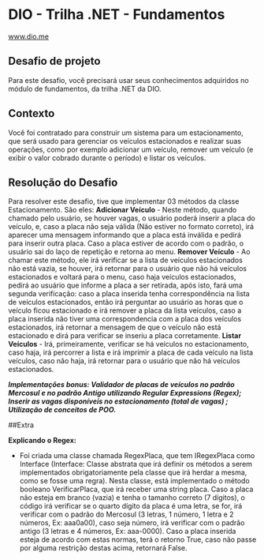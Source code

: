 # DIO - Trilha .NET - Fundamentos
www.dio.me

## Desafio de projeto
Para este desafio, você precisará usar seus conhecimentos adquiridos no módulo de fundamentos, da trilha .NET da DIO.

## Contexto
Você foi contratado para construir um sistema para um estacionamento, que será usado para gerenciar os veículos estacionados e realizar suas operações, como por exemplo adicionar um veículo, remover um veículo (e exibir o valor cobrado durante o período) e listar os veículos.

## Resolução do Desafio

 Para resolver este desafio, tive que implementar 03 métodos da classe Estacionamento.
São eles: **Adicionar Veículo** - Neste método, quando chamado pelo usuário, se houver vagas, o usuário poderá inserir a placa do veículo, e, caso a placa não seja válida (Não estiver no formato correto), irá aparecer uma mensagem informando que a placa está inválida e pedirá para inserir outra placa. Caso a placa estiver de acordo com o padrão, o usuário sai do laço de repetição e retorna ao menu.
 **Remover Veículo** - Ao chamar este método, ele irá verificar se a lista de veículos estacionados não está vazia, se houver, irá retornar para o usuário que não há veículos estacionados e voltará para o menu, caso haja veículos estacionados, pedirá ao usuário que informe a placa a ser retirada, após isto, fará uma segunda verificação: caso a placa inserida tenha correspondência na lista de veículos estacionados, então irá perguntar ao usuário as horas que o veículo ficou estacionado e irá remover a placa da lista veículos, caso a placa inserida não tiver uma correspondencia com a placa dos veículos estacionados, irá retornar a mensagem de que o veículo não está estacionado e dirá para verificar se inseriu a placa corretamente.
 **Listar Veículos** - Irá, primeiramente, verificar se há veículos no estacionamento, caso haja, irá percorrer a lista e irá imprimir a placa de cada veículo na lista veículos, caso não haja, irá retornar para o usuário que não há veículos estacionados.

**_Implementações bonus: Validador de placas de veículos no padrão Mercosul e no padrão Antigo utilizando Regular Expressions (Regex); Inserir as vagas disponíveis no estacionamento (total de vagas) ; Utilização de conceitos de POO._**

##Extra

 **Explicando o Regex:**
 - Foi criada uma classe chamada RegexPlaca, que tem IRegexPlaca como Interface (Interface: Classe abstrata que irá definir os métodos a serem implementados obrigatoriamente pela classe que irá herdar a mesma, como se fosse uma regra). Nesta classe, está implementado o método booleano VerificarPlaca, que irá receber uma string placa. Caso a placa não esteja em branco (vazia) e tenha o tamanho correto (7 dígitos), o código irá verificar se o quarto dígito da placa é uma letra, se for, irá verificar com o padrão do Mercosul (3 letras, 1 número, 1 letra e 2 números, Ex: aaa0a00), caso seja número, irá verificar com o padrão antigo (3 letras e 4 números, Ex: aaa-0000). Caso a placa inserida esteja de acordo com estas normas, terá o retorno True, caso não passe por alguma restrição destas acima, retornará False.